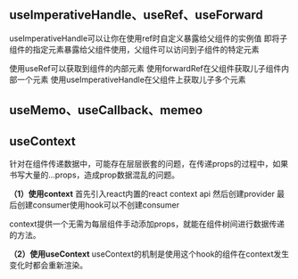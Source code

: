 ## useImperativeHandle、useRef、useForward

useImperativeHandle可以让你在使用ref时自定义暴露给父组件的实例值
即将子组件的指定元素暴露给父组件使用，父组件可以访问到子组件的特定元素

使用useRef可以获取到组件的内部元素
使用forwardRef在父组件获取儿子组件内部一个元素
使用useImperativeHandle在父组件上获取儿子多个元素

## useMemo、useCallback、memeo


## useContext
针对在组件传递数据中，可能存在层层嵌套的问题，在传递props的过程中，如果书写大量的...props，造成prop数据混乱的问题。

**（1）使用context**
首先引入react内置的react context api
然后创建provider
最后创建consumer使用hook可以不创建consumer

context提供一个无需为每层组件手动添加props，就能在组件树间进行数据传递的方法。

**（2）使用useContext**
useContext的机制是使用这个hook的组件在context发生变化时都会重新渲染。